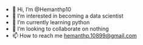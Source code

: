 - 👋 Hi, I’m @Hemanthp10
- 👀 I’m interested in becoming a data scientist
- 🌱 I’m currently learning python
- 💞️ I’m looking to collaborate on nothing
- 📫 How to reach me hemanthp.10899@gmail.com

<!---
Hemanthp10/Hemanthp10 is a ✨ special ✨ repository because its `README.md` (this file) appears on your GitHub profile.
You can click the Preview link to take a look at your changes.
--->

